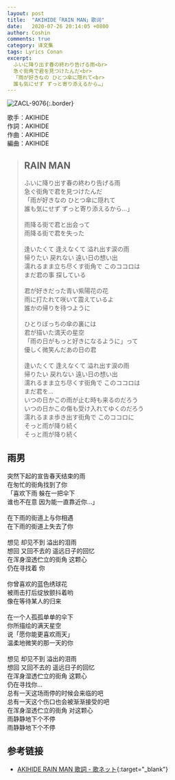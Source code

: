 ```yaml
---
layout: post
title:  "AKIHIDE「RAIN MAN」歌词"
date:   2020-07-26 20:14:05 +0800
author: Coshin
comments: true
category: 译文集
tags: Lyrics Conan
excerpt:
  ふいに降り出す春の終わり告げる雨<br>
  急ぐ街角で君を見つけたんだ<br>
  「雨が好きなの ひとつ傘に隠れて<br>
  誰も気にせず ずっと寄り添えるから…」
---
```

![ZACL-9076](https://is1-ssl.mzstatic.com/image/thumb/Music2/v4/08/e5/e4/08e5e469-8b4e-ec9a-6b7a-8d4c6b4d1d75/source/600x600bb.jpg){:.border}

歌手：AKIHIDE<br>
作詞：AKIHIDE<br>
作曲：AKIHIDE<br>
編曲：AKIHIDE

<blockquote class="original">
  <h2>RAIN MAN</h2>
  <p>
    ふいに降り出す春の終わり告げる雨<br>
    急ぐ街角で君を見つけたんだ<br>
    「雨が好きなの ひとつ傘に隠れて<br>
    誰も気にせず ずっと寄り添えるから…」<br>
    <br>
    雨降る街で君と出会って<br>
    雨降る街で君を失った<br>
    <br>
    逢いたくて 逢えなくて 溢れ出す涙の雨<br>
    帰りたい 戻れない 遠い日の想い出<br>
    濡れるまま立ち尽くす街角で このココロは<br>
    まだ君の事 探している<br>
    <br>
    君が好きだった青い紫陽花の花<br>
    雨に打たれて咲いて震えているよ<br>
    誰かの帰りを待つように<br>
    <br>
    ひとりぼっちの傘の裏には<br>
    君が描いた満天の星空<br>
    「雨の日がもっと好きになるように」って<br>
    優しく微笑んだあの日の君<br>
    <br>
    逢いたくて 逢えなくて 溢れ出す涙の雨<br>
    帰りたい 戻れない 遠い日の想い出<br>
    濡れるまま立ち尽くす街角で このココロは<br>
    まだ君を…<br>
    いつの日かこの雨が止む時も来るのだろう<br>
    いつの日かこの傷も受け入れてゆくのだろう<br>
    濡れるまま歩き出す街角で このココロに<br>
    そっと雨が降り続く<br>
    そっと雨が降り続く
  </p>
</blockquote>

<div class="translation">
  <h2>雨男</h2>
  <p>
    突然下起的宣告春天结束的雨<br>
    在匆忙的街角找到了你<br>
    「喜欢下雨 躲在一把伞下<br>
    谁也不在意 因为能一直靠近你…」<br>
    <br>
    在下雨的街道上与你相遇<br>
    在下雨的街道上失去了你<br>
    <br>
    想见 却见不到 溢出的泪雨<br>
    想回 又回不去的 遥远日子的回忆<br>
    在浑身湿透伫立的街角 这颗心<br>
    仍在寻找着 你<br>
    <br>
    你曾喜欢的蓝色绣球花<br>
    被雨击打后绽放颤抖着哟<br>
    像在等待某人的归来<br>
    <br>
    在一个人孤孤单单的伞下<br>
    你所描绘的满天星空<br>
    说「愿你能更喜欢雨天」<br>
    温柔地微笑的那一天的你<br>
    <br>
    想见 却见不到 溢出的泪雨<br>
    想回 又回不去的 遥远日子的回忆<br>
    在浑身湿透伫立的街角 这颗心<br>
    仍在寻找你…<br>
    总有一天这场雨停的时候会来临的吧<br>
    总有一天这个伤口也会被渐渐接受的吧<br>
    在浑身湿透伫立的街角 对这颗心<br>
    雨静静地下个不停<br>
    雨静静地下个不停
  </p>
</div>

## 参考链接

* [AKIHIDE RAIN MAN 歌詞 - 歌ネット](https://www.uta-net.com/song/163963/){:target="_blank"}
